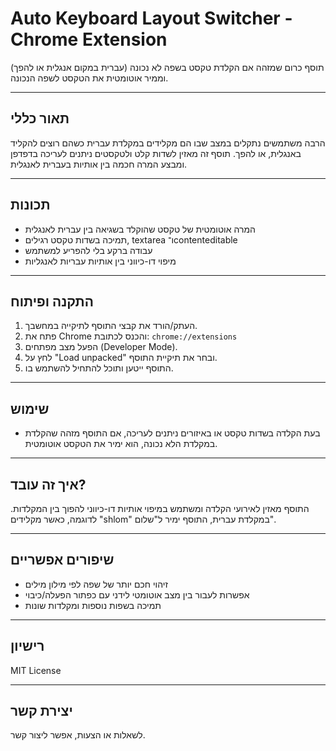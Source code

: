 # Auto Keyboard Layout Switcher - Chrome Extension

תוסף כרום שמזהה אם הקלדת טקסט בשפה לא נכונה (עברית במקום אנגלית או להפך) וממיר אוטומטית את הטקסט לשפה הנכונה.

---

## תאור כללי

הרבה משתמשים נתקלים במצב שבו הם מקלידים במקלדת עברית כשהם רוצים להקליד באנגלית, או להפך. תוסף זה מאזין לשדות קלט ולטקסטים ניתנים לעריכה בדפדפן ומבצע המרה חכמה בין אותיות בעברית לאנגלית.

---

## תכונות

- המרה אוטומטית של טקסט שהוקלד בשגיאה בין עברית לאנגלית
- תמיכה בשדות טקסט רגילים, textarea ו־contenteditable
- עבודה ברקע בלי להפריע למשתמש
- מיפוי דו-כיווני בין אותיות עבריות לאנגליות

---

## התקנה ופיתוח

1. העתק/הורד את קבצי התוסף לתיקייה במחשבך.
2. פתח את Chrome והכנס לכתובת: `chrome://extensions`
3. הפעל מצב מפתחים (Developer Mode).
4. לחץ על "Load unpacked" ובחר את תיקיית התוסף.
5. התוסף ייטען ותוכל להתחיל להשתמש בו.

---

## שימוש

- בעת הקלדה בשדות טקסט או באיזורים ניתנים לעריכה, אם התוסף מזהה שהקלדת במקלדת הלא נכונה, הוא ימיר את הטקסט אוטומטית.

---

## איך זה עובד?

התוסף מאזין לאירועי הקלדה ומשתמש במיפוי אותיות דו-כיווני להפוך בין המקלדות. לדוגמה, כאשר מקלידים "shlom" במקלדת עברית, התוסף ימיר ל"שלום".

---

## שיפורים אפשריים

- זיהוי חכם יותר של שפה לפי מילון מילים
- אפשרות לעבור בין מצב אוטומטי לידני עם כפתור הפעלה/כיבוי
- תמיכה בשפות נוספות ומקלדות שונות

---

## רישיון

MIT License

---

## יצירת קשר

לשאלות או הצעות, אפשר ליצור קשר.

